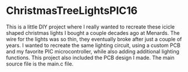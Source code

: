 <h1>ChristmasTreeLightsPIC16</h1>
This is a little DIY project where I really wanted to recreate these icicle shaped christmas lights I bought a couple decades ago at Menards. The wire for the lights was so thin, they eventually broke after just a couple of years. I wanted to recreate the same lighting circuit, using a custom PCB and my favorite PIC microcontroller, while also adding additional lighting functions. This project also included the PCB design I made.
The main source file is the main.c file.
